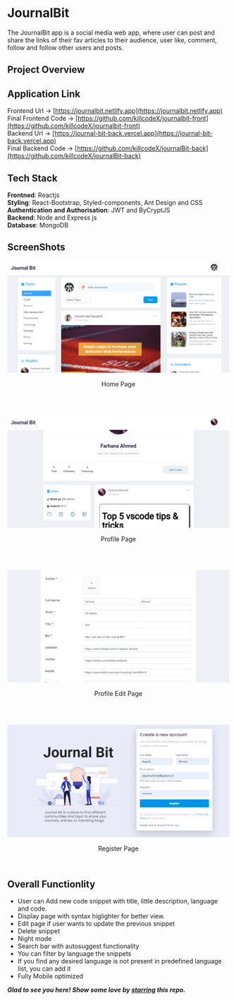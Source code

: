 # JournalBit
The JournalBit app is a social media web app, where user can post and share the links of their fav articles to their audience, user like, comment, follow and follow other users and posts. 

## Project Overview

## Application Link

Frontend Url -> [https://journalbit.netlify.app](https://journalbit.netlify.app)<br>
Final Frontend Code -> [https://github.com/killcodeX/journalbit-front](https://github.com/killcodeX/journalbit-front)<br>
Backend Url -> [https://journal-bit-back.vercel.app](https://journal-bit-back.vercel.app)<br>
Final Backend Code -> [https://github.com/killcodeX/journalBit-back](https://github.com/killcodeX/journalBit-back)

## Tech Stack

<b>Frontned</b>: Reactjs
<br>
<b>Styling</b>: React-Bootstrap, Styled-components, Ant Design and CSS
<br>
<b>Authentication and Authorisation</b>: JWT and ByCryptJS
<br>
<b>Backend</b>: Node and Express js 
<br>
<b>Database</b>: MongoDB
<br> 

## ScreenShots

<p align="center">
  <img src="https://github.com/killcodeX/journalbit/blob/main/screenshots/1.png" />
</p>
<p align="center">
  Home Page
</p>
<br>
<br>
<p align="center">
  <img src="https://github.com/killcodeX/journalbit/blob/main/screenshots/2.png" />
</p>
<p align="center">
  Profile Page
</p>
<br>
<br>
<p align="center">
  <img src="https://github.com/killcodeX/journalbit/blob/main/screenshots/3.png" />
</p>
<p align="center">
  Profile Edit Page
</p>
<br>
<br>
<p align="center">
  <img src="https://github.com/killcodeX/journalbit/blob/main/screenshots/4.png" />
</p>
<p align="center">
  Register Page
</p>
<br>

## Overall Functionlity
- User can Add new code snippet with title, little description, language and code. 
- Display page with syntax higlighter for better view.
- Edit page if user wants to update the previous snippet
- Delete snippet
- Night mode
- Search bar with autosuggest functionality
- You can filter by language the snippets
- If you find any desired language is not present in predefined language list, you can add it
- Fully Mobile optimized


***Glad to see you here! Show some love by [starring](https://github.com/killcodeX/journalbit) this repo.***